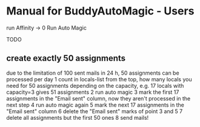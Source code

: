# Manual for BuddyAutoMagic - Users

run Affinity -> 0 Run Auto Magic

TODO

## create exactly 50 assignments
due to the limitation of 100 sent mails in 24 h, 50 assignments can be processed per day
1 count in locals-list from the top, how many locals you need for 50 assignments depending on the capacity, e.g. 17 locals with capacity=3 gives 51 assignments
2 run auto magic
3 mark the first 17 assignments in the "Email sent" column, now they aren't processed in the next step
4 run auto magic again
5 mark the next 17 assignments in the "Email sent" column
6 delete the "Email sent" marks of point 3 and 5
7 delete all assignments but the first 50 ones
8 send mails!
